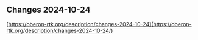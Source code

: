 ## Changes 2024-10-24

[https://oberon-rtk.org/description/changes-2024-10-24](https://oberon-rtk.org/description/changes-2024-10-24/)

